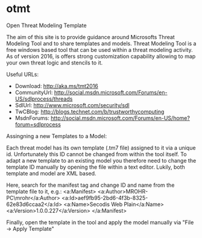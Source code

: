 # otmt
Open Threat Modeling Template

The aim of this site is to provide guidance around Microsofts Threat Modeling Tool and to share templates and models. Threat Modeling Tool is a free windows based tool that can be used within a threat modeling activity. As of version 2016, is offers strong customization capability allowing to map your own threat logic and stencils to it.

Useful URLs:
- Download: http://aka.ms/tmt2016
- CommunityUrl: http://social.msdn.microsoft.com/Forums/en-US/sdlprocess/threads
- SdlUrl: http://www.microsoft.com/security/sdl
- TwCBlog: http://blogs.technet.com/b/trustworthycomputing
- MsdnForums: http://social.msdn.microsoft.com/Forums/en-US/home?forum=sdlprocess


Assingning a new Templates to a Model:

Each threat model has its own template (.tm7 file) assigned to it via a unique id. Unfortunately this ID cannot be changed from within the tool itself. To adapt a new template to an existing model you therefore need to change the template ID manually by opening the file within a text editor. Lukily, both template and model are XML based.

Here, search for the manifest tag and change ID and name from the template file to it, e.g.:
<a:Manifest>
  <a:Author>MROHR-PC\mrohr</a:Author>
  <a:Id>aef9fb95-2bd6-4f3b-8325-62e83d6ccaa2</a:Id>
  <a:Name>Secodis Web Plain</a:Name>
  <a:Version>1.0.0.227</a:Version>
</a:Manifest>

Finally, open the template in the tool and apply the model manually via "File -> Apply Template"
